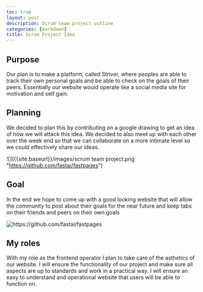 ```yaml
---
toc: true
layout: post
description: Scrum team project outline
categories: [markdown]
title: Scrum Project Idea
---
```

## Purpose
Our plan is to make a platform, called Striver, where peoples are able to track their own personal goals and be able to check on the goals of their peers. Essentially our website would operate like a social media site for motivation and self gain.

## Planning
We decided to plan this by contributing on a google drawing to get an idea of how we will attack this idea. We decided to also meet up with each other over the week end so that we can collaborate on a more intimate level so we could effectively share our ideas.

![]({{site.baseurl}}/images/scrum team project.png "https://github.com/fastai/fastpages")

## Goal
In the end we hope to come up with a good looking website that will allow the community to post about their goals for the near future and keep tabs on their friends and peers on their own goals

![]({{site.baseurl}}/images/dawgs.png "https://github.com/fastai/fastpages")

## My roles
With my role as the frontend operator I plan to take care of the asthetics of our website. I will ensure the functionality of our project and make sure all aspects are up to standards and work in a practical way. I will ensure an easy to understand and operational website that users will be able to function on.